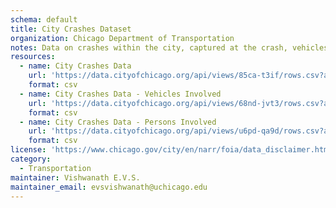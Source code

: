```yaml
---
schema: default
title: City Crashes Dataset
organization: Chicago Department of Transportation
notes: Data on crashes within the city, captured at the crash, vehicles and passenger level
resources:
  - name: City Crashes Data
    url: 'https://data.cityofchicago.org/api/views/85ca-t3if/rows.csv?accessType=DOWNLOAD'
    format: csv
  - name: City Crashes Data - Vehicles Involved
    url: 'https://data.cityofchicago.org/api/views/68nd-jvt3/rows.csv?accessType=DOWNLOAD'
    format: csv
  - name: City Crashes Data - Persons Involved
    url: 'https://data.cityofchicago.org/api/views/u6pd-qa9d/rows.csv?accessType=DOWNLOAD'
    format: csv
license: 'https://www.chicago.gov/city/en/narr/foia/data_disclaimer.html'
category:
  - Transportation
maintainer: Vishwanath E.V.S.
maintainer_email: evsvishwanath@uchicago.edu
---
```

